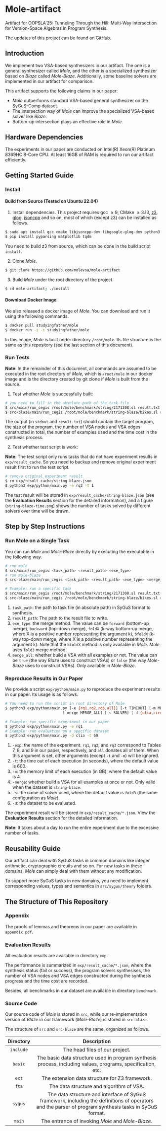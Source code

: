 # Mole-artifact

Artifact for OOPSLA'25: Tunneling Through the Hill: Multi-Way Intersection for Version-Space Algebras in Program Synthesis.

The updates of this project can be found on [GitHub](https://github.com/molevsa/mole-artifact).

## Introduction

We implement two VSA-based synthesizers in our artifact. The one is a general synthesizer called *Mole*, and the other is a specialized synthesizer based on *Blaze* called *Mole-Blaze*. Additionally, some baseline solvers are implemented in our artifact for comparison.

This artifact supports the following claims in our paper:

- *Mole* outperforms standard VSA-based general synthesizer on the SyGuS-Comp dataset.
- The intersection way of *Mole* can improve the specialized VSA-based solver like *Blaze*.
- Bottom-up intersection plays an effective role in *Mole*.

## Hardware Dependencies

The experiments in our paper are conducted on Intel(R) Xeon(R) Platinum 8369HC 8-Core CPU. At least 16GB of RAM is required to run our artifact efficiently.

## Getting Started Guide

### Install

#### Build from Source (Tested on Ubuntu 22.04)

1. Install dependencies. This project requires gcc $\geq 9$, CMake $\geq 3.13$, [z3](https://github.com/Z3Prover/z3), [glog](https://github.com/google/glog), [jsoncpp](https://github.com/open-source-parsers/jsoncpp) and so on, most of which (except z3) can be installed as follows.

```bash
$ sudo apt install gcc cmake libjsoncpp-dev libgoogle-glog-dev python3 python3-pip
$ pip install pyparsing matplotlib tqdm
```

You need to build z3 from source, which can be done in the build script `install`.

2. Clone *Mole*.

```bash
$ git clone https://github.com/molevsa/mole-artifact
```

3. Build *Mole* under the root directory of the project.

```bash
$ cd mole-artifact; ./install
```

#### Download Docker Image

We also released a docker image of *Mole*. You can download and run it using the following commands.

```bash
$ docker pull studyingfather/mole
$ docker run -i -t studyingfather/mole
```

In this image, *Mole* is built under directory `/root/mole`. Its file structure is the same as this repository (see the last section of this document).

### Run Tests

**Note**: In the remainder of this document, all commands are assumed to be executed in the root directory of *Mole*, which is `/root/mole` in our docker image and is the directory created by git clone if *Mole* is built from the source.

1. Test whether *Mole* is successfully built:

```bash
# you need to fill in the absolute path of the task file
$ src/main/run_cegis /root/mole/benchmark/string/2171308.sl result.txt fold3
$ src-blaze/main/run_cegis /root/mole/benchmark/string-blaze/bikes.sl result.txt fold3 true
```

The output (in `stdout` and `result.txt`) should contain the target program, the size of the program, the number of VSA nodes and VSA edges constructed in total, the number of examples used and the time cost in the synthesis process.

2. Test whether test script is work:

**Note**: The test script only runs tasks that do not have experiment results in `exp/result_cache`. So you need to backup and remove original experiment result first to run the test script.

```bash
# remove original experiment result
$ rm exp/result_cache/string-blaze.json
$ python3 exp/python/main.py -e rq2 -t 1
```

The test result will be stored in `exp/result_cache/string-blaze.json` (see the **Evaluation Results** section for the detailed information), and a figure (`string-blaze-time.png`) shows the number of tasks solved by different solvers over time will be drawn.

## Step by Step Instructions

### Run Mole on a Single Task

You can run *Mole* and *Mole-Blaze* directly by executing the executable in the following way.

```bash
# run mole
$ src/main/run_cegis <task_path> <result_path> <exe_type>
# run mole-blaze
$ src-blaze/main/run_cegis <task_path> <result_path> <exe_type> <merge_all>

# Example: run a specific task
$ src/main/run_cegis /root/mole/benchmark/string/2171308.sl result.txt fold3
$ src-blaze/main/run_cegis /root/mole/benchmark/string-blaze/bikes.sl result.txt fold3 true
```

1. `task_path`: the path to task file (in absolute path) in SyGuS format to synthesis.
2. `result_path`: The path to the result file to write.
3. `exe_type`: the merge method. The value can be `forward` (bottom-up merge), `backward` (top-down merge), `foldX` (k-way bottom-up merge, where X is a positive number representing the argument k), `bfoldX` (k-way top-down merge, where X is a positive number representing the argument k). Note that the `bfoldX` method is only available in *Mole*. *Mole* uses `fold3` merge method.
4. `merge_all`: whether build a VSA with all examples or not. The value can be `true` (the way *Blaze* uses to construct VSAs) or `false` (the way *Mole-Blaze* uses to construct VSAs). Only available in *Mole-Blaze*.

### Reproduce Results in Our Paper

We provide a script `exp/python/main.py` to reproduce the experiment results in our paper. Its usage is as follows.

```bash
# You need to run the script in root directory of Mole
$ python3 exp/python/main.py [-e {rq1,rq2,rq3,all}] [-t TIMEOUT] [-m MEMORY_LIMIT]
                          [-merge MERGE_ALL] [-s SOLVER] [-d {clia,circuit,string,string-blaze}]

# Example: run specific experiment in our paper
$ python3 exp/python/main.py -e rq1
# Example: run evaluation on a specific dataset
$ python3 exp/python/main.py -d clia -t 60
```

1. `-exp`: the name of the experiment. `rq1`, `rq2`, and `rq3` correspond to Tables 7, 8, and 9 in our paper, respectively, and `all` donates all of them. When this argument is set, other arguments (except `-t` and `-m`) will be ignored.
2. `-t`: the time out of each execution (in seconds), where the default value is 600.
3. `-m`: the memory limit of each execution (in GB), where the default value is 4.
4. `-merge`: whether build a VSA for all examples at once or not. Only valid when the dataset is `string-blaze`.
5. `-s`: the name of solver used, where the default value is `fold3` (the same configuration as *Mole*).
6. `-d`: the dataset to be evaluated.

The experiment result will be stored in `exp/result_cache/*.json`. View the **Evaluation Results** section for the detailed information.

**Note**: It takes about a day to run the entire experiment due to the excessive number of tasks.

## Reusability Guide

Our artifact can deal with SyGuS tasks in common domains like integer arithmetic, cryptographic circuits and so on. For new tasks in these domains, *Mole* can simply deal with them without any modification.

To support more SyGuS tasks in new domains, you need to implement corresponding values, types and semantics in `src/sygus/theory` folders.

## The Structure of This Repository

### Appendix

The proofs of lemmas and theorems in our paper are available in `appendix.pdf`.

### Evaluation Results

All evaluation results are available in directory `exp`.

The performance is summarized in `exp/result_cache/*.json`, where the synthesis status (fail or success), the program solvers synthesises, the number of VSA nodes and VSA edges constructed during the synthesis progress and the time cost are recorded.

Besides, all benchmarks in our dataset are available in directory `benchmark`.

### Source Code

Our source code of *Mole* is stored in `src`, while our re-implementation version of *Blaze* in our framework (*Mole-Blaze*) is stored in  `src-blaze`.

The structure of `src` and `src-blaze` are the same, organized as follows.

|    Directory     |               Description                |
| :--------------: | :--------------------------------------: |
| `include` | The head files of our project. |
| `basic`   | The basic data structure used in program synthesis process, including values, programs, specification, etc. |
| `ext` | The extension data structure for Z3 framework. |
| `fta` | The data structure and algorithm of VSA. |
| `sygus` | The data structure and interface of SyGuS framework, including the definitions of operators and the parser of program synthesis tasks in SyGuS format. |
| `main` | The entrance of invoking *Mole* and *Mole-Blaze*. |
